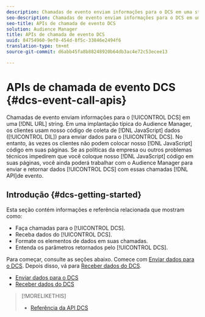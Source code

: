 ```yaml
---
description: Chamadas de evento enviam informações para o DCS em uma string de URL. Em uma implantação típica do Audience Manager, os clientes usam nosso código de coleta de dados JavaScript (DIL) para enviar dados para o DCS. No entanto, às vezes os clientes não podem colocar nosso código JavaScript em suas páginas. Se as políticas da empresa ou outros problemas técnicos impedirem que você coloque nosso código JavaScript em suas páginas, você ainda poderá trabalhar com o Audience Manager para enviar e retornar dados do DCS com essas APIs de chamada de evento.
seo-description: Chamadas de evento enviam informações para o DCS em uma string de URL. Em uma implantação típica do Audience Manager, os clientes usam nosso código de coleta de dados JavaScript (DIL) para enviar dados para o DCS. No entanto, às vezes os clientes não podem colocar nosso código JavaScript em suas páginas. Se as políticas da empresa ou outros problemas técnicos impedirem que você coloque nosso código JavaScript em suas páginas, você ainda poderá trabalhar com o Audience Manager para enviar e retornar dados do DCS com essas APIs de chamada de evento.
seo-title: APIs de chamada de evento DCS
solution: Audience Manager
title: APIs de chamada de evento DCS
uuid: 84754960-9ef0-454d-8f5c-33846e2494f6
translation-type: tm+mt
source-git-commit: d6abb45fa8b88248920b64db3ac4e72c53ecee13

---
```



# APIs de chamada de evento DCS {#dcs-event-call-apis}

Chamadas de evento enviam informações para o [!UICONTROL DCS] em uma [!DNL URL] string. Em uma implantação típica do Audience Manager, os clientes usam nosso código de coleta de [!DNL JavaScript] dados ([!UICONTROL DIL]) para enviar dados para o [!UICONTROL DCS]. No entanto, às vezes os clientes não podem colocar nosso [!DNL JavaScript] código em suas páginas. Se as políticas da empresa ou outros problemas técnicos impedirem que você coloque nosso [!DNL JavaScript] código em suas páginas, você ainda poderá trabalhar com o Audience Manager para enviar e retornar dados [!UICONTROL DCS] com essas chamadas [!DNL API]de evento.

## Introdução {#dcs-getting-started}

Esta seção contém informações e referência relacionada que mostram como:

* Faça chamadas para o [!UICONTROL DCS].
* Receba dados do [!UICONTROL DCS].
* Formate os elementos de dados em suas chamadas.
* Entenda os parâmetros retornados pelo [!UICONTROL DCS].

Para começar, consulte as seções abaixo. Comece com [Enviar dados para o DCS](../../../api/dcs-intro/dcs-event-calls/dcs-url-send.md). Depois disso, vá para [Receber dados do DCS](../../../api/dcs-intro/dcs-event-calls/dcs-url-receive.md).

* [Enviar dados para o DCS](dcs-url-send.md)
* [Receber dados do DCS](dcs-url-receive.md)

>[!MORELIKETHIS]
>
>* [Referência da API DCS](../../../api/dcs-intro/dcs-api-reference/dcs-api-methods.md)


